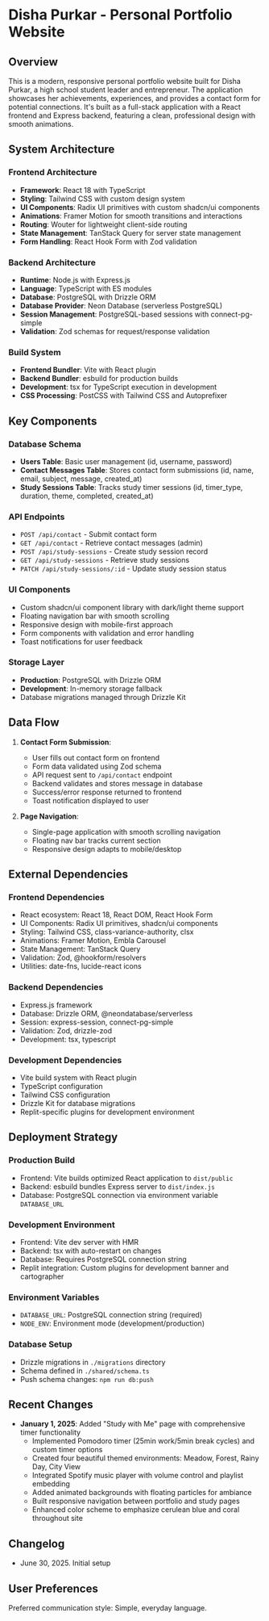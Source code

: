 # Disha Purkar - Personal Portfolio Website

## Overview

This is a modern, responsive personal portfolio website built for Disha Purkar, a high school student leader and entrepreneur. The application showcases her achievements, experiences, and provides a contact form for potential connections. It's built as a full-stack application with a React frontend and Express backend, featuring a clean, professional design with smooth animations.

## System Architecture

### Frontend Architecture
- **Framework**: React 18 with TypeScript
- **Styling**: Tailwind CSS with custom design system
- **UI Components**: Radix UI primitives with custom shadcn/ui components
- **Animations**: Framer Motion for smooth transitions and interactions
- **Routing**: Wouter for lightweight client-side routing
- **State Management**: TanStack Query for server state management
- **Form Handling**: React Hook Form with Zod validation

### Backend Architecture
- **Runtime**: Node.js with Express.js
- **Language**: TypeScript with ES modules
- **Database**: PostgreSQL with Drizzle ORM
- **Database Provider**: Neon Database (serverless PostgreSQL)
- **Session Management**: PostgreSQL-based sessions with connect-pg-simple
- **Validation**: Zod schemas for request/response validation

### Build System
- **Frontend Bundler**: Vite with React plugin
- **Backend Bundler**: esbuild for production builds
- **Development**: tsx for TypeScript execution in development
- **CSS Processing**: PostCSS with Tailwind CSS and Autoprefixer

## Key Components

### Database Schema
- **Users Table**: Basic user management (id, username, password)
- **Contact Messages Table**: Stores contact form submissions (id, name, email, subject, message, created_at)
- **Study Sessions Table**: Tracks study timer sessions (id, timer_type, duration, theme, completed, created_at)

### API Endpoints
- `POST /api/contact` - Submit contact form
- `GET /api/contact` - Retrieve contact messages (admin)
- `POST /api/study-sessions` - Create study session record
- `GET /api/study-sessions` - Retrieve study sessions
- `PATCH /api/study-sessions/:id` - Update study session status

### UI Components
- Custom shadcn/ui component library with dark/light theme support
- Floating navigation bar with smooth scrolling
- Responsive design with mobile-first approach
- Form components with validation and error handling
- Toast notifications for user feedback

### Storage Layer
- **Production**: PostgreSQL with Drizzle ORM
- **Development**: In-memory storage fallback
- Database migrations managed through Drizzle Kit

## Data Flow

1. **Contact Form Submission**:
   - User fills out contact form on frontend
   - Form data validated using Zod schema
   - API request sent to `/api/contact` endpoint
   - Backend validates and stores message in database
   - Success/error response returned to frontend
   - Toast notification displayed to user

2. **Page Navigation**:
   - Single-page application with smooth scrolling navigation
   - Floating nav bar tracks current section
   - Responsive design adapts to mobile/desktop

## External Dependencies

### Frontend Dependencies
- React ecosystem: React 18, React DOM, React Hook Form
- UI Components: Radix UI primitives, shadcn/ui components
- Styling: Tailwind CSS, class-variance-authority, clsx
- Animations: Framer Motion, Embla Carousel
- State Management: TanStack Query
- Validation: Zod, @hookform/resolvers
- Utilities: date-fns, lucide-react icons

### Backend Dependencies
- Express.js framework
- Database: Drizzle ORM, @neondatabase/serverless
- Session: express-session, connect-pg-simple
- Validation: Zod, drizzle-zod
- Development: tsx, typescript

### Development Dependencies
- Vite build system with React plugin
- TypeScript configuration
- Tailwind CSS configuration
- Drizzle Kit for database migrations
- Replit-specific plugins for development environment

## Deployment Strategy

### Production Build
- Frontend: Vite builds optimized React application to `dist/public`
- Backend: esbuild bundles Express server to `dist/index.js`
- Database: PostgreSQL connection via environment variable `DATABASE_URL`

### Development Environment
- Frontend: Vite dev server with HMR
- Backend: tsx with auto-restart on changes
- Database: Requires PostgreSQL connection string
- Replit integration: Custom plugins for development banner and cartographer

### Environment Variables
- `DATABASE_URL`: PostgreSQL connection string (required)
- `NODE_ENV`: Environment mode (development/production)

### Database Setup
- Drizzle migrations in `./migrations` directory
- Schema defined in `./shared/schema.ts`
- Push schema changes: `npm run db:push`

## Recent Changes
- **January 1, 2025**: Added "Study with Me" page with comprehensive timer functionality
  - Implemented Pomodoro timer (25min work/5min break cycles) and custom timer options
  - Created four beautiful themed environments: Meadow, Forest, Rainy Day, City View
  - Integrated Spotify music player with volume control and playlist embedding
  - Added animated backgrounds with floating particles for ambiance
  - Built responsive navigation between portfolio and study pages
  - Enhanced color scheme to emphasize cerulean blue and coral throughout site

## Changelog
- June 30, 2025. Initial setup

## User Preferences

Preferred communication style: Simple, everyday language.